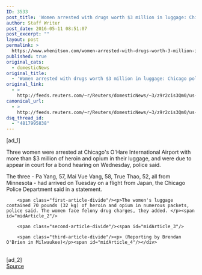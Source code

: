 ```yaml
---
ID: 3533
post_title: 'Women arrested with drugs worth $3 million in luggage: Chicago police'
author: Staff Writer
post_date: 2016-05-11 08:51:07
post_excerpt: ""
layout: post
permalink: >
  https://www.whenitson.com/women-arrested-with-drugs-worth-3-million-in-luggage-chicago-police/
published: true
original_cats:
  - domesticNews
original_title:
  - 'Women arrested with drugs worth $3 million in luggage: Chicago police'
original_link:
  - >
    http://feeds.reuters.com/~r/Reuters/domesticNews/~3/z9r2cis3Qm0/us-illinois-crime-idUSKCN0Y20KE
canonical_url:
  - >
    http://feeds.reuters.com/~r/Reuters/domesticNews/~3/z9r2cis3Qm0/us-illinois-crime-idUSKCN0Y20KE
dsq_thread_id:
  - "4817995838"
---
```

 [ad_1]
<br><div id="articleText">
<span id="midArticle_start"/>

<span class="focusParagraph" readability="6"><p><span class="articleLocatio&lt;/span&gt;n">Three women were arrested at Chicago's O'Hare International Airport with more than $3 million of heroin and opium in their luggage, and were due to appear in court for a bond hearing on Wednesday, police said.</span></p></span><span id="midArticle_0"/><p>The three - Pa Yang, 57, Mai Vue Vang, 58, True Thao, 52, all from Minnesota - had arrived on Tuesday on a flight from Japan, the Chicago Police Department said in a statement.</p><span id="midArticle_1"/>
        
        <span class="first-article-divide"/><p>The women's luggage contained 70 pounds (32 kg) of heroin and opium in numerous packets, police said. The women face felony drug charges, they added. </p><span id="midArticle_2"/>
        
        <span class="second-article-divide"/><span id="midArticle_3"/>
        
        <span class="third-article-divide"/><p> (Reporting by Brendan O'Brien in Milwaukee)</p><span id="midArticle_4"/></div>
<br>[ad_2]
<br><a href="http://feeds.reuters.com/~r/Reuters/domesticNews/~3/z9r2cis3Qm0/us-illinois-crime-idUSKCN0Y20KE">Source </a>